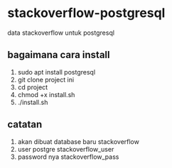 # stackoverflow-postgresql
data stackoverflow untuk postgresql

## bagaimana cara install 
1. sudo apt install postgresql
2. git clone project ini
3. cd project
4. chmod +x install.sh
5. ./install.sh

## catatan 
1. akan dibuat database baru stackoverflow
2. user postgre stackoverflow_user
3. password nya stackoverflow_pass
